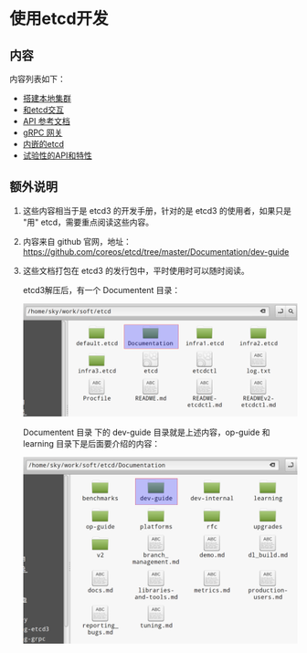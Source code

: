 # 使用etcd开发

## 内容

内容列表如下：

- [搭建本地集群](local_cluster.md)
- [和etcd交互](interacting_v3.md)
- [API 参考文档](api_reference_v3.md)
- [gRPC 网关](api_grpc_gateway.md)
- [内嵌的etcd](embed_etcd.md)
- [试验性的API和特性](experimental_apis.md)

## 额外说明

1. 这些内容相当于是 etcd3 的开发手册，针对的是 etcd3 的使用者，如果只是 "用" etcd，需要重点阅读这些内容。

2. 内容来自 github 官网，地址： https://github.com/coreos/etcd/tree/master/Documentation/dev-guide

3. 这些文档打包在 etcd3 的发行包中，平时使用时可以随时阅读。

	etcd3解压后，有一个 Documentent 目录：

    ![](images/documentation_folder.png)

	Documentent 目录 下的 dev-guide 目录就是上述内容，op-guide 和 learning 目录下是后面要介绍的内容：

    ![](images/dev_guide_folder.png)